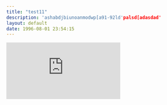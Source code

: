 ```yaml
---
title: "test11"
description: 'ashabdjbiunoanmodwp[a91-92ld'palsd[adasdad'
layout: default
date: 1996-08-01 23:54:15
---
```

<iframe id="bored" src="https://google.org/" style="border: 0px;"></iframe>